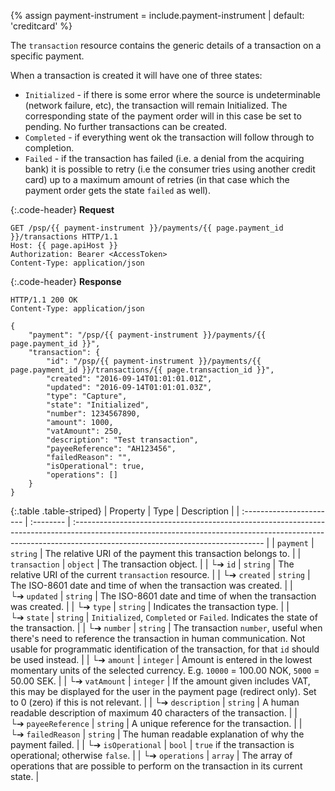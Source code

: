 {% assign payment-instrument = include.payment-instrument | default: 'creditcard' %}

The `transaction` resource contains the generic details of a transaction on a
specific payment.

When a transaction is created it will have one of three states:

* `Initialized` - if there is some error where the source is undeterminable
  (network failure, etc), the transaction will remain Initialized. The
  corresponding state of the payment order will in this case be set to pending.
  No further transactions can be created.
* `Completed` - if everything went ok the transaction will follow through to
  completion.
* `Failed` - if the transaction has failed (i.e. a denial from the acquiring
  bank) it is possible to retry (i.e the consumer tries using another credit
  card) up to a maximum amount of retries (in that case which the payment order
  gets the state `failed` as well).

{:.code-header}
**Request**

```http
GET /psp/{{ payment-instrument }}/payments/{{ page.payment_id }}/transactions HTTP/1.1
Host: {{ page.apiHost }}
Authorization: Bearer <AccessToken>
Content-Type: application/json
```

{:.code-header}
**Response**

```http
HTTP/1.1 200 OK
Content-Type: application/json

{
    "payment": "/psp/{{ payment-instrument }}/payments/{{ page.payment_id }}",
    "transaction": {
        "id": "/psp/{{ payment-instrument }}/payments/{{ page.payment_id }}/transactions/{{ page.transaction_id }}",
        "created": "2016-09-14T01:01:01.01Z",
        "updated": "2016-09-14T01:01:01.03Z",
        "type": "Capture",
        "state": "Initialized",
        "number": 1234567890,
        "amount": 1000,
        "vatAmount": 250,
        "description": "Test transaction",
        "payeeReference": "AH123456",
        "failedReason": "",
        "isOperational": true,
        "operations": []
    }
}
```

{:.table .table-striped}
| Property                 | Type      | Description                                                                                                                                                                                                  |
| :----------------------- | :-------- | :----------------------------------------------------------------------------------------------------------------------------------------------------------------------------------------------------------- |
| `payment`                | `string`  | The relative URI of the payment this transaction belongs to.                                                                                                                                                 |
| `transaction`            | `object`  | The transaction object.                                                                                                                                                                                      |
| └➔&nbsp;`id`             | `string`  | The relative URI of the current `transaction` resource.                                                                                                                                                      |
| └➔&nbsp;`created`        | `string`  | The ISO-8601 date and time of when the transaction was created.                                                                                                                                              |
| └➔&nbsp;`updated`        | `string`  | The ISO-8601 date and time of when the transaction was created.                                                                                                                                              |
| └➔&nbsp;`type`           | `string`  | Indicates the transaction type.                                                                                                                                                                              |
| └➔&nbsp;`state`          | `string`  | `Initialized`, `Completed` or `Failed`. Indicates the state of the transaction.                                                                                                                              |
| └➔&nbsp;`number`         | `string`  | The transaction `number`, useful when there's need to reference the transaction in human communication. Not usable for programmatic identification of the transaction, for that `id` should be used instead. |
| └➔&nbsp;`amount`         | `integer` | Amount is entered in the lowest momentary units of the selected currency. E.g. `10000` = 100.00 NOK, `5000` = 50.00 SEK.                                                                                     |
| └➔&nbsp;`vatAmount`      | `integer` | If the amount given includes VAT, this may be displayed for the user in the payment page (redirect only). Set to 0 (zero) if this is not relevant.                                                           |
| └➔&nbsp;`description`    | `string`  | A human readable description of maximum 40 characters of the transaction.                                                                                                                                    |
| └➔&nbsp;`payeeReference` | `string`  | A unique reference for the transaction.                                                                                                                                                                      |
| └➔&nbsp;`failedReason`   | `string`  | The human readable explanation of why the payment failed.                                                                                                                                                    |
| └➔&nbsp;`isOperational`  | `bool`    | `true` if the transaction is operational; otherwise `false`.                                                                                                                                                 |
| └➔&nbsp;`operations`     | `array`   | The array of operations that are possible to perform on the transaction in its current state.                                                                                                                |
